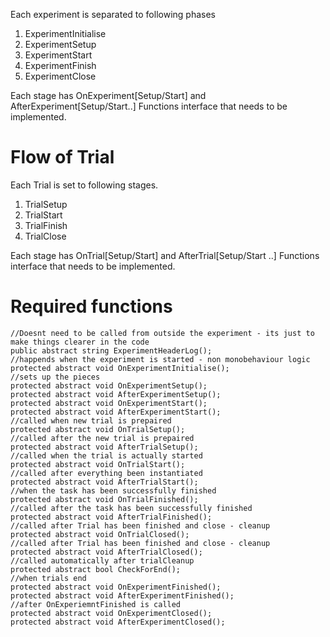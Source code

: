 
Each experiment is separated to following phases

1. ExperimentInitialise
2. ExperimentSetup
3. ExperimentStart
4. ExperimentFinish
5. ExperimentClose

Each stage has OnExperiment[Setup/Start] and AfterExperiment[Setup/Start..] Functions interface that needs to be implemented.

# Flow of Trial

Each Trial is set to following stages.

1. TrialSetup
2. TrialStart
3. TrialFinish
4. TrialClose

Each stage has OnTrial[Setup/Start] and AfterTrial[Setup/Start ..] Functions interface that needs to be implemented.

# Required functions
```{c#}
//Doesnt need to be called from outside the experiment - its just to make things clearer in the code
public abstract string ExperimentHeaderLog();
//happends when the experiment is started - non monobehaviour logic
protected abstract void OnExperimentInitialise();
//sets up the pieces
protected abstract void OnExperimentSetup();
protected abstract void AfterExperimentSetup();
protected abstract void OnExperimentStart();
protected abstract void AfterExperimentStart();
//called when new trial is prepaired
protected abstract void OnTrialSetup();
//called after the new trial is prepaired
protected abstract void AfterTrialSetup();
//called when the trial is actually started
protected abstract void OnTrialStart();
//called after everything been instantiated
protected abstract void AfterTrialStart();
//when the task has been successfully finished
protected abstract void OnTrialFinished();
//called after the task has been successfully finished
protected abstract void AfterTrialFinished();
//called after Trial has been finished and close - cleanup
protected abstract void OnTrialClosed();
//called after Trial has been finished and close - cleanup
protected abstract void AfterTrialClosed();
//called automatically after trialCleanup
protected abstract bool CheckForEnd();
//when trials end
protected abstract void OnExperimentFinished();
protected abstract void AfterExperimentFinished();
//after OnExperiemntFinished is called
protected abstract void OnExperimentClosed();
protected abstract void AfterExperimentClosed();
```
